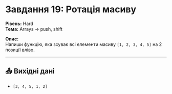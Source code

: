# Завдання 19: Ротація масиву

**Рівень:** Hard  
**Тема:** Arrays → push, shift  

**Опис:**  
Напиши функцію, яка зсуває всі елементи масиву `[1, 2, 3, 4, 5]` на 2 позиції вліво.

---

## 📤 Вихідні дані
- `[3, 4, 5, 1, 2]`